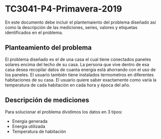 # TC3041-P4-Primavera-2019

En este documento debe incluir el plantemaiento del problema diseñado así como la descripción de las mediciones, series, valores y etiquetas identificados en el problema.
## Planteamiento del problema
El problema diseñado es el de una casa el cual tiene conectados paneles solares encima del techo de su casa. La persona que vive dentro de esa casa desea recopilar datos de cuanta energia está ahorrando con el uso de los paneles. El usuario también tiene instalados termometros en diferentes habitaciones de su casa. El usuario quiere saber exactamente como varía la temperatura de cada habitación en cada hora y época del año.
##  Descripción de mediciones
Para solucionar el problema dividimos los datos en 3 tipos:
  - Energia generada
  - Energia utilizada
  - Temperatura de habitación
  
